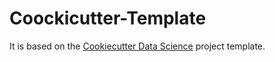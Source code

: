 # Coockicutter-Template

It is based on the [Cookiecutter Data Science](https://drivendata.github.io/cookiecutter-data-science/) project template.
